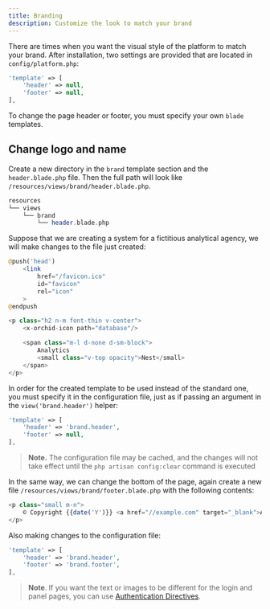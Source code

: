 ```yaml
---
title: Branding
description: Customize the look to match your brand
---
```


There are times when you want the visual style of the platform to match your brand.
After installation, two settings are provided that are located in `config/platform.php`:

```php
'template' => [
    'header' => null,
    'footer' => null,
],
```

To change the page header or footer, you must specify your own `blade` templates.


## Change logo and name

Create a new directory in the `brand` template section and the` header.blade.php` file.
Then the full path will look like `/resources/views/brand/header.blade.php`.

```php
resources          
└── views
    └── brand
        └── header.blade.php
```

 
Suppose that we are creating a system for a fictitious analytical agency, we will make changes to the file just created:

```php
@push('head')
    <link
        href="/favicon.ico"
        id="favicon"
        rel="icon"
    >
@endpush

<p class="h2 n-m font-thin v-center">
    <x-orchid-icon path="database"/>

    <span class="m-l d-none d-sm-block">
        Analytics
        <small class="v-top opacity">Nest</small>
    </span>
</p>
```
 
In order for the created template to be used instead of the standard one, you must specify it in the configuration file,
just as if passing an argument in the `view('brand.header')` helper:

  
```php
'template' => [
    'header' => 'brand.header',
    'footer' => null,
],
```

> **Note.** The configuration file may be cached, and the changes will not take effect until the `php artisan config:clear` command is executed


In the same way, we can change the bottom of the page, again create a new file `/resources/views/brand/footer.blade.php` with the following contents:


```php
<p class="small m-n">
    © Copyright {{date('Y')}} <a href="//example.com" target="_blank">Analytics Nest</a>
</p>
```

Also making changes to the configuration file:

```php
'template' => [
    'header' => 'brand.header',
    'footer' => 'brand.footer',
],
```

> **Note**. If you want the text or images to be different for the login and panel pages, you can use [Authentication Directives](https://laravel.com/docs/blade#authentication-directives).
